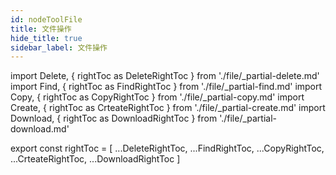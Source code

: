 ```yaml
---
id: nodeToolFile
title: 文件操作
hide_title: true
sidebar_label: 文件操作
---
```


import Delete, { rightToc as DeleteRightToc } from './file/_partial-delete.md'
import Find, { rightToc as FindRightToc } from './file/_partial-find.md'
import Copy, { rightToc as CopyRightToc } from './file/_partial-copy.md'
import Create, { rightToc as CrteateRightToc } from './file/_partial-create.md'
import Download, { rightToc as DownloadRightToc } from './file/_partial-download.md'

<Delete />
<Find />
<Copy />
<Create />
<Download />

export const rightToc = [
  ...DeleteRightToc,
  ...FindRightToc,
  ...CopyRightToc,
  ...CrteateRightToc,
  ...DownloadRightToc
]
